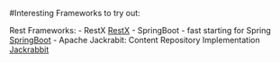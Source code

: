 ﻿#Interesting Frameworks to try out:


Rest Frameworks:
	- RestX [RestX](http://restx.io)
	- SpringBoot - fast starting for Spring [SpringBoot](http://projects.spring.io/spring-boot/)
	- Apache Jackrabit: Content Repository Implementation [Jackrabbit](https://jackrabbit.apache.org/jcr/index.html)